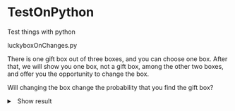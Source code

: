 # TestOnPython
Test things with python


luckyboxOnChanges.py

There is one gift box out of three boxes, and you can choose one box.
After that, we will show you one box, not a gift box, among the other two boxes, and offer you the opportunity to change the box.

Will changing the box change the probability that you find the gift box?


<details>
<summary>
<a class="btnfire small stroke"><em class="fas fa-chevron-circle-down"></em>&nbsp;&nbsp;Show result</a>    
</summary>
<pre>
test 9998
 giftIdx : 0, selectIdx : 1, switchIdx : 0
 successNormal : 3336
 successSwitch : 6663
test 9999
 giftIdx : 0, selectIdx : 1, switchIdx : 0
 successNormal : 3336
 successSwitch : 6664

Process finished with exit code 0
</pre>
</details>
